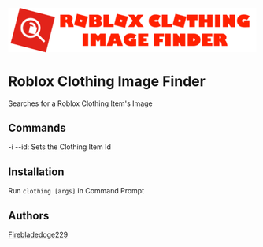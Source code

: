
![Roblox Clothing Image Finder Logo](https://github.com/Firebladedoge229/RobloxClothingImageFinder/blob/main/logo.png?raw=true)

# Roblox Clothing Image Finder

Searches for a Roblox Clothing Item's Image

## Commands

\-i --id: Sets the Clothing Item Id

## Installation

Run `clothing [args]` in Command Prompt

## Authors

[Firebladedoge229](https://www.github.com/Firebladedoge229)
